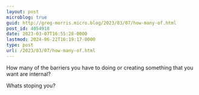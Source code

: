 ```yaml
---
layout: post
microblog: true
guid: http://greg-morris.micro.blog/2023/03/07/how-many-of.html
post_id: 4054918
date: 2023-03-07T16:55:28-0000
lastmod: 2024-06-22T16:19:17-0000
type: post
url: /2023/03/07/how-many-of.html
---
```

How many of the barriers you have to doing or creating something that you want are internal?

Whats stoping you?

